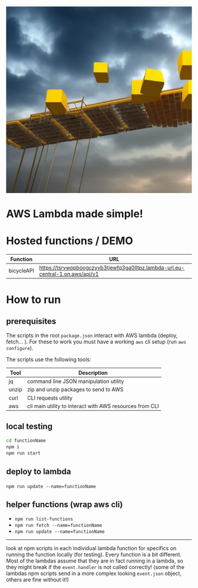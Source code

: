 <p align='center'>
  <img align='center' src="./README/aws_lambda.webp" alt="Yellow Lambda function Cubes falling off scaffolding that reaches into the clouds!">
</p>

# AWS Lambda made simple!

# Hosted functions / DEMO

| Function | URL |
| --- | --- |
| bicycleAPI | https://tsrvwopboogczyvb3tjewfq3ga0lltpz.lambda-url.eu-central-1.on.aws/api/v1 |

# How to run

## prerequisites

The scripts in the root `package.json` interact with AWS lambda (deploy, fetch... ). For these to work you must have a working `aws` cli setup (run `aws configure`).

The scripts use the following tools:

| Tool | Description |
| --- | --- |
| jq | command line JSON manipulation utility |
| unzip | zip and unzip packages to send to AWS |
| curl | CLI requests utility |
| aws | cli main utility to interact with AWS resources from CLI |

## local testing

```bash
cd functionName
npm i
npm run start
```

## deploy to lambda

`npm run update --name=functionName`


## helper functions (wrap aws cli)

- `npm run list-functions`
- `npm run fetch --name=functionName`
- `npm run update --name=functionName`


---

look at npm scripts in each individual lambda function for specifics on running the function locally (for testing). Every function is a bit different. Most of the lambdas assume that they are in fact running in a lambda, so they might break if the `event.handler` is not called correctly! (some of the lambdas npm scripts send in a more complex looking `event.json` object, others are fine without it!)
